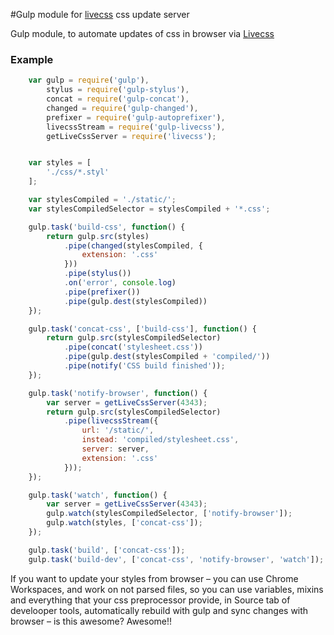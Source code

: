 #Gulp module for [livecss]() css update server

Gulp module, to automate updates of css in browser via [Livecss](https://github.com/wwwsevolod/livecss)

### Example
```js
    var gulp = require('gulp'),
        stylus = require('gulp-stylus'),
        concat = require('gulp-concat'),
        changed = require('gulp-changed'),
        prefixer = require('gulp-autoprefixer'),
        livecssStream = require('gulp-livecss'),
        getLiveCssServer = require('livecss');


    var styles = [
        './css/*.styl'
    ];

    var stylesCompiled = './static/';
    var stylesCompiledSelector = stylesCompiled + '*.css';

    gulp.task('build-css', function() {
        return gulp.src(styles)
            .pipe(changed(stylesCompiled, {
                extension: '.css'
            }))
            .pipe(stylus())
            .on('error', console.log)
            .pipe(prefixer())
            .pipe(gulp.dest(stylesCompiled))
    });

    gulp.task('concat-css', ['build-css'], function() {
        return gulp.src(stylesCompiledSelector)
            .pipe(concat('stylesheet.css'))
            .pipe(gulp.dest(stylesCompiled + 'compiled/'))
            .pipe(notify('CSS build finished'));
    });

    gulp.task('notify-browser', function() {
        var server = getLiveCssServer(4343);
        return gulp.src(stylesCompiledSelector)
            .pipe(livecssStream({
                url: '/static/',
                instead: 'compiled/stylesheet.css',
                server: server,
                extension: '.css'
            }));
    });

    gulp.task('watch', function() {
        var server = getLiveCssServer(4343);
        gulp.watch(stylesCompiledSelector, ['notify-browser']);
        gulp.watch(styles, ['concat-css']);
    });

    gulp.task('build', ['concat-css']);
    gulp.task('build-dev', ['concat-css', 'notify-browser', 'watch']);
```

If you want to update your styles from browser – you can use Chrome Workspaces, and work on not parsed files, so you can use variables, mixins and everything that your css preprocessor provide, in Source tab of develooper tools, automatically rebuild with gulp and sync changes with browser – is this awesome? Awesome!!
